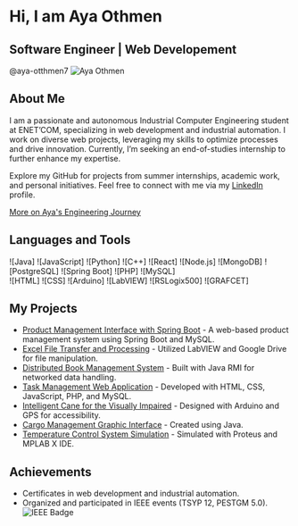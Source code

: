 # Hi, I am Aya Othmen 
## Software Engineer | Web Developement
@aya-otthmen7
![Aya Othmen](https://lh3.googleusercontent.com/a/ACg8ocKgLxF_tczgjx_CSoZLSYQ9DZdSNqpI9OfZcG7kzO_o8nAxAa0=s396-c-no)
## About Me
I am a passionate and autonomous Industrial Computer Engineering student at ENET’COM, specializing in web development and industrial automation. I work on diverse web projects, leveraging my skills to optimize processes and drive innovation. Currently, I’m seeking an end-of-studies internship to further enhance my expertise.

Explore my GitHub for projects from summer internships, academic work, and personal initiatives. Feel free to connect with me via my [LinkedIn](#) profile.

[More on Aya's Engineering Journey](#)

## Languages and Tools
![Java] ![JavaScript] ![Python] ![C++] ![React] ![Node.js] ![MongoDB] ![PostgreSQL] ![Spring Boot] ![PHP] ![MySQL]  
![HTML] ![CSS] ![Arduino] ![LabVIEW] ![RSLogix500] ![GRAFCET]  

## My Projects
- [Product Management Interface with Spring Boot](link) - A web-based product management system using Spring Boot and MySQL.
- [Excel File Transfer and Processing](link) - Utilized LabVIEW and Google Drive for file manipulation.
- [Distributed Book Management System](link) - Built with Java RMI for networked data handling.
- [Task Management Web Application](link) - Developed with HTML, CSS, JavaScript, PHP, and MySQL.
- [Intelligent Cane for the Visually Impaired](link) - Designed with Arduino and GPS for accessibility.
- [Cargo Management Graphic Interface](link) - Created using Java.
- [Temperature Control System Simulation](link) - Simulated with Proteus and MPLAB X IDE.

## Achievements
- Certificates in web development and industrial automation.
- Organized and participated in IEEE events (TSYP 12, PESTGM 5.0).
![IEEE Badge](ieee-badge.png)  <!-- Upload a badge image if available -->
